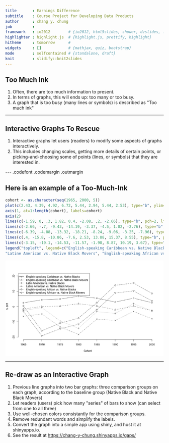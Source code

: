 ```yaml
---
title       : Earnings Difference
subtitle    : Course Project for Developing Data Products
author      : chang y. chung
job         : 
framework   : io2012        # {io2012, html5slides, shower, dzslides, ...}
highlighter : highlight.js  # {highlight.js, prettify, highlight}
hitheme     : tomorrow      # 
widgets     : []            # {mathjax, quiz, bootstrap}
mode        : selfcontained # {standalone, draft}
knit        : slidify::knit2slides
---
```


## Too Much Ink

1. Often, there are too much information to present.
2. In terms of graphs, this will ends up: too many or too busy.
3. A graph that is too busy (many lines or symbols) is described as "Too much ink"

--- 

## Interactive Graphs To Rescue

1. Interactive graphs let users (readers) to modify some aspects of graphs interactively.
2. This includes changing scales, getting more details of certain points, or picking-and-choosing some of points (lines, or symbols) that they are interested in.

--- .codefont .codemargin .outmargin

## Here is an example of a Too-Much-Ink


```r
cohort <- as.character(seq(1965, 2000, 5))
plot(c(2.43, 4.39, 4.92, 6.72, 5.44, 2.94, 5.44, 2.53), type="b", ylim=c(-20,20), xlab="Cohort", ylab="% Diff", axes=FALSE, pch=1, lty=1)
axis(1, at=1:length(cohort), labels=cohort)
axis(2)
lines(c(-1.59, 0, .3, 1.82, 0.4, -2.08, .2, -2.66), type="b", pch=2, lty=2)
lines(c(-2.66, -.7, -9.43, -14.19, -3.37, -4.5, 1.82, -2.76), type="b", pch=3, lty=3)
lines(c(-6.39, -4.88, -13.32, -18.21, -8.24, -9.06, -3.25, -7.96), type="b", pch=4, lty=4)
lines(c(.4, -15.8, -10.86, -7.6, 2.53, 13.88, 15.37, 8.55), type="b", pch=5, lty=5)
lines(c(-3.15, -19.1, -14.53, -11.57, -1.98, 8.87, 10.19, 3.67), type="b", pch=6, lty=6)
legend("topleft", legend=c("English-speaking Caribbean vs. Native Blacks", "English-speaking Caribbean vs. Native Black Movers", "Latin American vs. Native Blacks", 
"Latine American vs. Native Black Movers", "English-speaking African vs. Native Blacks", "English-speaking Aftrican vs. Native Black Movers"), pch=1:6, lty=1:6)
```

![plot of chunk unnamed-chunk-1](assets/fig/unnamed-chunk-1.png) 

---

## Re-draw as an Interactive Graph

1. Previous line graphs into two bar graphs: three comparison groups on each graph, according to the baseline group (Native Black and Native Black Movers)
2. Let readers (users) pick how many "series" of bars to show (can select from one to all three)
3. Use well-chosen colors consistantly for the comparison groups.
4. Remove redundant words and simplify the labels.
5. Convert the graph into a simple app using shiny, and host it at shinyapps.io.
6. See the result at https://chang-y-chung.shinyapps.io/gaps/
